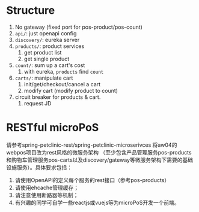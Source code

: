 # Structure

1. No gateway (fixed port for pos-product/pos-count)
2. `api/`: just openapi config
3. `discovery/`: eureka server
4. `products/`: product services 
   1. get product list
   2. get single product
5. `count/`: sum up a cart's cost
   1. with eureka, `products` find `count` 
6. `carts/`: manipulate cart
   1. init/get/checkout/cancel a cart
   2. modify cart (modify product to count)
7. circuit breaker for products & cart.
   1. request JD

# RESTful microPoS

请参考spring-petclinic-rest/spring-petclinic-microserivces 将aw04的webpos项目改为rest风格的微服务架构
（至少包含产品管理服务pos-products和购物车管理服务pos-carts以及discovery/gateway等微服务架构下需要的基础设施服务）。具体要求包括：

1. 请使用OpenAPI的定义每个服务的rest接口（参考pos-products）
2. 请使用ehcache管理缓存；
3. 请注意使用断路器等机制；
4. 有兴趣的同学可自学一些reactjs或vuejs等为microPoS开发一个前端。

